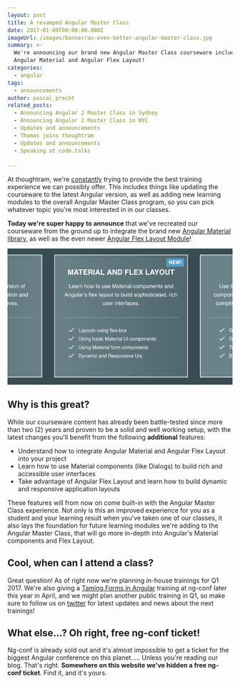 ```yaml
---
layout: post
title: A revamped Angular Master Class
date: 2017-01-09T00:00:00.000Z
imageUrl: /images/banner/an-even-better-angular-master-class.jpg
summary: >-
  We're announcing our brand new Angular Master Class courseware including
  Angular Material and Angular Flex Layout!
categories:
  - angular
tags:
  - announcements
author: pascal_precht
related_posts:
  - Announcing Angular 2 Master Class in Sydney
  - Announcing Angular 2 Master Class in NYC
  - Updates and announcements
  - Thomas joins thoughtram
  - Updates and announcements
  - Speaking at code.talks

---
```


At thoughtram, we're [constantly](/announcements/2015/10/26/angular-master-class-extended-ngupgrade.html) trying to provide the best training experience we can possibly offer. This includes things like updating the courseware to the latest Angular version, as well as adding new learning modules to the overall Angular Master Class program, so you can pick whatever topic you're most interested in in our classes.

**Today we're super happy to announce** that we've recreated our courseware from the ground up to integrate the brand new [Angular Material library](http://material.angular.io), as well as the even newer [Angular Flex Layout Module](https://github.com/angular/flex-layout)!

<a href="http://thoughtram.io/angular-master-class.html#whats-inside" title="What's inside Angular Master Class?"><img src="/images/website-topic-box.png" alt="Angular Master Class topic box"></a>

## Why is this great?

While our courseware content has already been battle-tested since more than two (2) years and proven to be a solid and well working setup, with the latest changes you'll benefit from the following **additional** features:

- Understand how to integrate Angular Material and Angular Flex Layout into your project
- Learn how to use Material components (like Dialogs) to build rich and accessible user interfaces
- Take advantage of Angular Flex Layout and learn how to build dynamic and responsive application layouts

These features will from now on come built-in with the Angular Master Class experience. Not only is this an improved experience for you as a student and your learning result when you've taken one of our classes, it also lays the foundation for future learning modules we're adding to the Angular Master Class, that will go more in-depth into Angular's Material components and Flex Layout.

## Cool, when can I attend a class?

Great question! As of right now we're planning in-house trainings for Q1 2017. We're also giving a [Taming Forms in Angular](https://www.ng-conf.org/register/) training at ng-conf later this year in April, and we might plan another public training in Q1, so make sure to follow us on [twitter](http://twitter.com/thoughtram) for latest updates and news about the next trainings!

## What else...? Oh right, free ng-conf ticket!

Ng-conf is already sold out and it's almost impossible to get a ticket for the biggest Angular conference on this planet..... Unless you're reading our blog. That's right. **Somewhere on this website we've hidden a free ng-conf ticket**. Find it, and it's yours.
